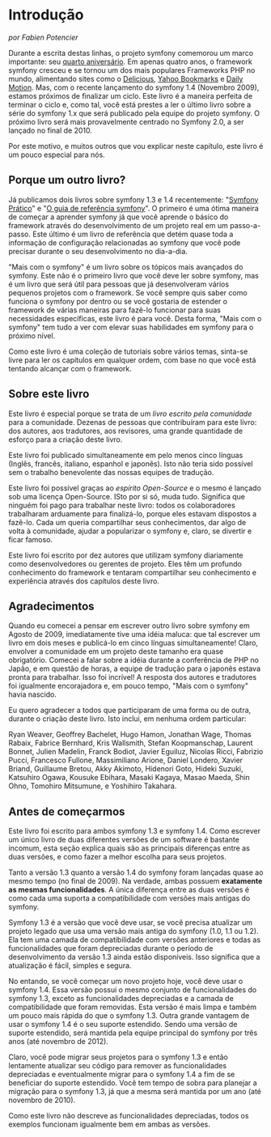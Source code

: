 ﻿Introdução
==========

*por Fabien Potencier*

Durante a escrita destas linhas, o projeto symfony comemorou um marco importante:
seu [quarto aniversário](http://trac.symfony-project.org/changeset/1). Em apenas
quatro anos, o framework symfony cresceu e se tornou um dos mais populares
Frameworks PHP no mundo, alimentando sites como o
[Delicious](http://sf-to.org/delicious),
[Yahoo Bookmarks](http://sf-to.org/bookmarks)
e
[Daily Motion](http://sf-to.org/dailymotion).
Mas, com o recente lançamento do symfony 1.4 (Novembro 2009), estamos próximos
de finalizar um ciclo. Este livro é a maneira perfeita de terminar o ciclo e, como tal,
você está prestes a ler o último livro sobre a série do symfony 1.x que será
publicado pela equipe do projeto symfony. O próximo livro será mais provavelmente centrado no
Symfony 2.0, a ser lançado no final de 2010.

Por este motivo, e muitos outros que vou explicar neste capítulo, este livro é
um pouco especial para nós.

Porque um outro livro?
---------------------

Já publicamos dois livros sobre symfony 1.3 e 1.4 recentemente:
"[Symfony Prático](http://books.sensiolabs.com/book/9782918390169)" e
"[O guia de referência symfony](http://books.sensiolabs.com/book/9782918390145)".
O primeiro é uma ótima maneira de começar a aprender symfony já que você aprende o básico do
framework através do desenvolvimento de um projeto real em um passo-a-passo.
Este último é um livro de referência que detém quase toda a informação de configuração relacionadas ao symfony
que você pode precisar durante o seu desenvolvimento no dia-a-dia.

"Mais com o symfony" é um livro sobre os tópicos mais avançados do symfony. Este não é
o primeiro livro que você deve ler sobre symfony, mas é um livro que será útil para
pessoas que já desenvolveram vários pequenos projetos com o framework.
Se você sempre quis saber como funciona o symfony por dentro ou se você gostaria
de estender o framework de várias maneiras para fazê-lo funcionar para suas necessidades específicas,
este livro é para você. Desta forma, "Mais com o symfony" tem tudo a ver
com elevar suas habilidades em symfony para o próximo nível.

Como este livro é uma coleção de tutoriais sobre vários temas, sinta-se livre para
ler os capítulos em qualquer ordem, com base no que você está tentando alcançar
com o framework.

Sobre este livro
---------------

Este livro é especial porque se trata de um *livro escrito pela comunidade* para a
comunidade. Dezenas de pessoas que contribuíram para este livro: dos autores,
aos tradutores, aos revisores, uma grande quantidade de esforço
para a criação deste livro.

Este livro foi publicado simultaneamente em pelo menos cinco línguas
(Inglês, francês, italiano, espanhol e japonês). Isto não teria sido
possível sem o trabalho benevolente das nossas equipes de tradução.

Este livro foi possível graças ao *espírito Open-Source* e o mesmo
é lançado sob uma licença Open-Source. ISto por si só, muda tudo.
Significa que ninguém foi pago para trabalhar neste livro: todos os colaboradores
trabalharam arduamente para finalizá-lo, porque eles estavam dispostos a fazê-lo. Cada um queria
compartilhar seus conhecimentos, dar algo de volta à comunidade, ajudar a popularizar
o symfony e, claro, se divertir e ficar famoso.

Este livro foi escrito por dez autores que utilizam symfony diariamente
como desenvolvedores ou gerentes de projeto. Eles têm um profundo conhecimento do
framework e tentaram compartilhar seu conhecimento e experiência através dos capítulos deste
livro.

Agradecimentos
---------------

Quando eu comecei a pensar em escrever outro livro sobre symfony em Agosto de 
2009, imediatamente tive uma idéia maluca: que tal escrever um livro em dois meses
e publicá-lo em cinco línguas simultaneamente! Claro, envolver
a comunidade em um projeto deste tamanho era quase obrigatório. Comecei a falar
sobre a idéia durante a conferência de PHP no Japão, e em questão de horas, a
equipe de tradução para o japonês estava pronta para trabalhar. Isso foi incrível! A resposta
dos autores e tradutores foi igualmente encorajadora e, em pouco tempo,
"Mais com o symfony" havia nascido.

Eu quero agradecer a todos que participaram de uma forma ou de outra, durante o
criação deste livro. Isto inclui, em nenhuma ordem particular:

Ryan Weaver, Geoffrey Bachelet, Hugo Hamon, Jonathan Wage, Thomas Rabaix,
Fabrice Bernhard, Kris Wallsmith, Stefan Koopmanschap, Laurent Bonnet, Julien
Madelin, Franck Bodiot, Javier Eguiluz, Nicolas Ricci, Fabrizio Pucci,
Francesco Fullone, Massimiliano Arione, Daniel Londero, Xavier Briand,
Guillaume Bretou, Akky Akimoto, Hidenori Goto, Hideki Suzuki, Katsuhiro Ogawa,
Kousuke Ebihara, Masaki Kagaya, Masao Maeda, Shin Ohno, Tomohiro Mitsumune,
e Yoshihiro Takahara.

Antes de começarmos
---------------

Este livro foi escrito para ambos symfony 1.3 e symfony 1.4. Como escrever um
único livro de duas diferentes versões de um software é bastante incomum, esta
seção explica quais são as principais diferenças entre as duas versões, e
como fazer a melhor escolha para seus projetos.

Tanto a versão 1.3 quanto a versão 1.4 do symfony foram lançadas quase
ao mesmo tempo (no final de 2009). Na verdade, ambas possuem
**exatamente as mesmas funcionalidades**. A única diferença entre as duas versões
é como cada uma suporta a compatibilidade com versões mais antigas do symfony.

Symfony 1.3 é a versão que você deve usar, se você precisa atualizar um projeto legado
que usa uma versão mais antiga do symfony (1.0, 1.1 ou 1.2). Ela tem uma
camada de compatibilidade com versões anteriores e todas as funcionalidades que foram depreciadas
durante o período de desenvolvimento da versão 1.3 ainda estão disponíveis. Isso significa que a atualização
é fácil, simples e segura.

No entando, se você começar um novo projeto hoje, você deve usar o symfony 1.4. Essa
versão possui o mesmo conjunto de funcionalidades do symfony 1.3, exceto as funcionalidades depreciadas
e a camada de compatibilidade que foram removidas. Esta versão
é mais limpa e também um pouco mais rápida do que o symfony 1.3. Outra grande vantagem
de usar o symfony 1.4 é o seu suporte estendido. Sendo uma versão de suporte estendido,
será mantida pela equipe principal do symfony por três anos (até novembro de
2012).

Claro, você pode migrar seus projetos para o symfony 1.3 e então lentamente atualizar
seu código para remover as funcionalidades depreciadas e eventualmente migrar para o symfony 1.4
a fim de se beneficiar do suporte estendido. Você tem tempo de sobra para
planejar a migração para o symfony 1.3, já que a mesma será mantida por um ano (até novembro de 2010).

Como este livro não descreve as funcionalidades depreciadas, todos os exemplos funcionam igualmente
bem em ambas as versões.
